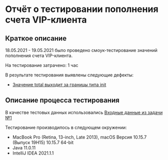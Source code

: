 # Отчёт о тестировании пополнения счета VIP-клиента

## Краткое описание

18.05.2021 - 19.05.2021 было проведено смоук-тестирование значений пополнения счета VIP-клиента.

На тестирование затрачено: 1 час

В результате тестирования выявлены следующие дефекты:
* [Значение total выходит за границы типа init](https://github.com/BudnikovaNastiya/java-2.1/issues/1)

## Описание процесса тестирования

В качестве тестовых данных использовались [Входные данные из задачи №1](https://github.com/netology-code/javaqa-homeworks/tree/master/programming)

Тестирование производилось в следующем окружении:
* MacBook Pro (Retina, 13-inch, Late 2013), macOS Версия 10.15.7 (Выпуск 19H15) 10.15.7 64-bit 
* Java 11.0.11
* IntelliJ IDEA 2021.1.1
